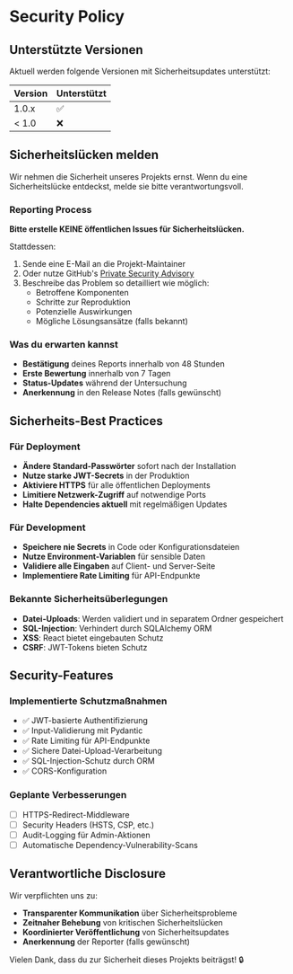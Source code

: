 # Security Policy

## Unterstützte Versionen

Aktuell werden folgende Versionen mit Sicherheitsupdates unterstützt:

| Version | Unterstützt        |
| ------- | ------------------ |
| 1.0.x   | :white_check_mark: |
| < 1.0   | :x:                |

## Sicherheitslücken melden

Wir nehmen die Sicherheit unseres Projekts ernst. Wenn du eine Sicherheitslücke entdeckst, melde sie bitte verantwortungsvoll.

### Reporting Process

**Bitte erstelle KEINE öffentlichen Issues für Sicherheitslücken.**

Stattdessen:
1. Sende eine E-Mail an die Projekt-Maintainer
2. Oder nutze GitHub's [Private Security Advisory](../../security/advisories/new)
3. Beschreibe das Problem so detailliert wie möglich:
   - Betroffene Komponenten
   - Schritte zur Reproduktion
   - Potenzielle Auswirkungen
   - Mögliche Lösungsansätze (falls bekannt)

### Was du erwarten kannst

- **Bestätigung** deines Reports innerhalb von 48 Stunden
- **Erste Bewertung** innerhalb von 7 Tagen
- **Status-Updates** während der Untersuchung
- **Anerkennung** in den Release Notes (falls gewünscht)

## Sicherheits-Best Practices

### Für Deployment
- **Ändere Standard-Passwörter** sofort nach der Installation
- **Nutze starke JWT-Secrets** in der Produktion
- **Aktiviere HTTPS** für alle öffentlichen Deployments
- **Limitiere Netzwerk-Zugriff** auf notwendige Ports
- **Halte Dependencies aktuell** mit regelmäßigen Updates

### Für Development
- **Speichere nie Secrets** in Code oder Konfigurationsdateien
- **Nutze Environment-Variablen** für sensible Daten
- **Validiere alle Eingaben** auf Client- und Server-Seite
- **Implementiere Rate Limiting** für API-Endpunkte

### Bekannte Sicherheitsüberlegungen
- **Datei-Uploads**: Werden validiert und in separatem Ordner gespeichert
- **SQL-Injection**: Verhindert durch SQLAlchemy ORM
- **XSS**: React bietet eingebauten Schutz
- **CSRF**: JWT-Tokens bieten Schutz

## Security-Features

### Implementierte Schutzmaßnahmen
- ✅ JWT-basierte Authentifizierung
- ✅ Input-Validierung mit Pydantic
- ✅ Rate Limiting für API-Endpunkte
- ✅ Sichere Datei-Upload-Verarbeitung
- ✅ SQL-Injection-Schutz durch ORM
- ✅ CORS-Konfiguration

### Geplante Verbesserungen
- [ ] HTTPS-Redirect-Middleware
- [ ] Security Headers (HSTS, CSP, etc.)
- [ ] Audit-Logging für Admin-Aktionen
- [ ] Automatische Dependency-Vulnerability-Scans

## Verantwortliche Disclosure

Wir verpflichten uns zu:
- **Transparenter Kommunikation** über Sicherheitsprobleme
- **Zeitnaher Behebung** von kritischen Sicherheitslücken
- **Koordinierter Veröffentlichung** von Sicherheitsupdates
- **Anerkennung** der Reporter (falls gewünscht)

Vielen Dank, dass du zur Sicherheit dieses Projekts beiträgst! 🔒
